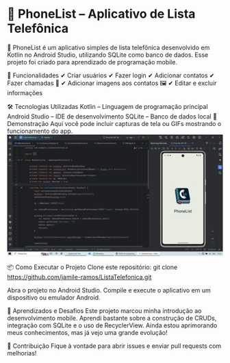 <h1> 📱 PhoneList – Aplicativo de Lista Telefônica </h1>

🚀 PhoneList é um aplicativo simples de lista telefônica desenvolvido em Kotlin no Android Studio, utilizando SQLite como banco de dados. Esse projeto foi criado para aprendizado de programação mobile.

📌 Funcionalidades 
✔ Criar usuários
✔ Fazer login
✔ Adicionar contatos
✔ Fazer chamadas 📲
✔ Adicionar imagens aos contatos 🖼
✔ Editar e excluir informações

🛠 Tecnologias Utilizadas
Kotlin – Linguagem de programação principal
Android Studio – IDE de desenvolvimento
SQLite – Banco de dados local
🎥 Demonstração
Aqui você pode incluir capturas de tela ou GIFs mostrando o funcionamento do app.
<img src="Captura de Tela (289).png" style="width:600px">

📦 Como Executar o Projeto
Clone este repositório:
git clone https://github.com/jamile-ramos/ListaTelefonica.git

Abra o projeto no Android Studio.
Compile e execute o aplicativo em um dispositivo ou emulador Android.

🚀 Aprendizados e Desafios
Este projeto marcou minha introdução ao desenvolvimento mobile. Aprendi bastante sobre a construção de CRUDs, integração com SQLite e o uso de RecyclerView. Ainda estou aprimorando meus conhecimentos, mas já vejo uma grande evolução!

📝 Contribuição
Fique à vontade para abrir issues e enviar pull requests com melhorias!
